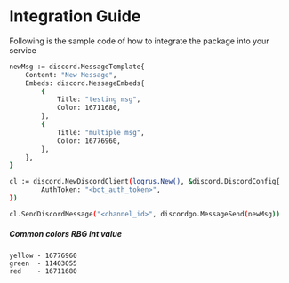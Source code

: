 # Integration Guide

Following is the sample code of how to integrate the package into your service

```bash
newMsg := discord.MessageTemplate{
	Content: "New Message",
	Embeds: discord.MessageEmbeds{
		{
			Title: "testing msg",
			Color: 16711680,
		},
		{
			Title: "multiple msg",
			Color: 16776960,
		},
	},
}

cl := discord.NewDiscordClient(logrus.New(), &discord.DiscordConfig{
		AuthToken: "<bot_auth_token>",
})

cl.SendDiscordMessage("<channel_id>", discordgo.MessageSend(newMsg))
```

##### Common colors RBG int value

```
yellow - 16776960
green  - 11403055
red    - 16711680
```
